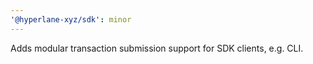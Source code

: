 ```yaml
---
'@hyperlane-xyz/sdk': minor
---
```


Adds modular transaction submission support for SDK clients, e.g. CLI.
